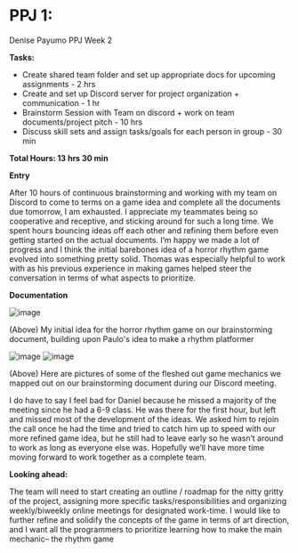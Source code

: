 # PPJ 1: 
Denise Payumo PPJ Week 2

**Tasks:**

- Create shared team folder and set up appropriate docs for upcoming assignments - 2 hrs
- Create and set up Discord server for project organization + communication  - 1 hr
- Brainstorm Session with Team on discord + work on team documents/project pitch - 10 hrs
- Discuss skill sets and assign tasks/goals for each person in group - 30 min

**Total Hours: 13 hrs 30 min**

**Entry** 

After 10 hours of continuous brainstorming and working with my team on Discord to come to terms on a game idea and complete all the documents due tomorrow, I am exhausted. I appreciate my teammates being so cooperative and receptive, and sticking around for such a long time. We spent hours bouncing ideas off each other and refining them before even getting started on the actual documents. I’m happy we made a lot of progress and I think the initial barebones idea of a horror rhythm game evolved into something pretty solid. Thomas was especially helpful to work with as his previous experience in making games helped steer the conversation in terms of what aspects to prioritize. 

**Documentation**

![image](https://github.com/user-attachments/assets/fce9692c-a92f-42fd-8257-d875be316df3)

(Above) My initial idea for the horror rhythm game on our brainstorming document, building upon Paulo's idea to make a rhythm platformer

![image](https://github.com/user-attachments/assets/db23fb86-a3eb-4930-8b4d-a411e29720ec)
![image](https://github.com/user-attachments/assets/1dc5025c-a268-4947-9959-11d5512e89c4)

(Above) Here are pictures of some of the fleshed out game mechanics we mapped out on our brainstorming document during our Discord meeting. 


I do have to say I feel bad for Daniel because he missed a majority of the meeting since he had a 6-9 class. He was there for the first hour, but left and missed most of the development of the ideas. We asked him to rejoin the call once he had the time and tried to catch him up to speed with our more refined game idea, but he still had to leave early so he wasn’t around to work as long as everyone else was. Hopefully we’ll have more time moving forward to work together as a complete team.

**Looking ahead:**

The team will need to start creating an outline / roadmap for the nitty gritty of the project, assigning more specific tasks/responsibilities and organizing weekly/biweekly online meetings for designated work-time. 
I would like to further refine and solidify the concepts of the game in terms of art direction, and I want all the programmers to prioritize learning how to make the main mechanic– the rhythm game
